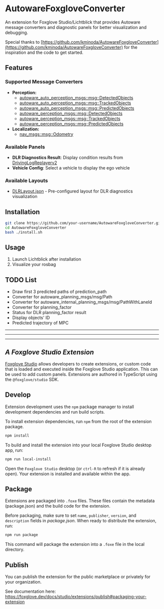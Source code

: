 # AutowareFoxgloveConverter

An extension for Foxglove Studio/Lichtblick that provides Autoware message converters and diagnostic panels for better visualization and debugging.

Special thanks to [https://github.com/kminoda/AutowareFoxgloveConverter](https://github.com/kminoda/AutowareFoxgloveConverter) for the inspiration and the code to get started.

## Features

### Supported Message Converters
- **Perception:**
  - [autoware_auto_perception_msgs::msg::DetectedObjects](https://github.com/tier4/autoware_auto_msgs/blob/tier4/main/autoware_auto_perception_msgs/msg/DetectedObjects.idl)
  - [autoware_auto_perception_msgs::msg::TrackedObjects](https://github.com/tier4/autoware_auto_msgs/blob/tier4/main/autoware_auto_perception_msgs/msg/TrackedObjects.idl)
  - [autoware_auto_perception_msgs::msg::PredictedObjects](https://github.com/tier4/autoware_auto_msgs/blob/tier4/main/autoware_auto_perception_msgs/msg/PredictedObjects.idl)
  - [autoware_perception_msgs::msg::DetectedObjects](https://github.com/autowarefoundation/autoware_msgs/blob/main/autoware_perception_msgs/msg/DetectedObjects.msg)
  - [autoware_perception_msgs::msg::TrackedObjects](https://github.com/autowarefoundation/autoware_msgs/blob/main/autoware_perception_msgs/msg/TrackedObjects.msg)
  - [autoware_perception_msgs::msg::PredictedObjects](https://github.com/autowarefoundation/autoware_msgs/blob/main/autoware_perception_msgs/msg/PredictedObjects.msg)
- **Localization:**
  - [nav_msgs::msg::Odometry](https://docs.ros2.org/foxy/api/nav_msgs/msg/Odometry.html)

### Available Panels
- **DLR Diagnostics Result**: Display condition results from [DrivingLogReplayerv2](https://github.com/tier4/driving_log_replayer_v2)
- **Vehicle Config**: Select a vehicle to display the ego vehicle

### Available Layouts
- [DLRLayout.json](./DLRLayout.json) - Pre-configured layout for DLR diagnostics visualization

## Installation

```bash
git clone https://github.com/your-username/AutowareFoxgloveConverter.git
cd AutowareFoxgloveConverter
bash ./install.sh
```

## Usage

1. Launch Lichtblick after installation
2. Visualize your rosbag

## TODO List
- Draw first 3 predicted paths of prediction_path
- Converter for autoware_planning_msgs/msg/Path
- Converter for autoware_internal_planning_msgs/msg/PathWithLaneId
- Converter for planning_factor
- Status for DLR planning_factor result
- Display objects' ID
- Predicted trajectory of MPC



---
---
---


## _A Foxglove Studio Extension_

[Foxglove Studio](https://github.com/foxglove/studio) allows developers to create extensions, or custom code that is loaded and executed inside the Foxglove Studio application. This can be used to add custom panels. Extensions are authored in TypeScript using the `@foxglove/studio` SDK.

## Develop

Extension development uses the `npm` package manager to install development dependencies and run build scripts.

To install extension dependencies, run `npm` from the root of the extension package.

```sh
npm install
```

To build and install the extension into your local Foxglove Studio desktop app, run:

```sh
npm run local-install
```

Open the `Foxglove Studio` desktop (or `ctrl-R` to refresh if it is already open). Your extension is installed and available within the app.

## Package

Extensions are packaged into `.foxe` files. These files contain the metadata (package.json) and the build code for the extension.

Before packaging, make sure to set `name`, `publisher`, `version`, and `description` fields in _package.json_. When ready to distribute the extension, run:

```sh
npm run package
```

This command will package the extension into a `.foxe` file in the local directory.

## Publish

You can publish the extension for the public marketplace or privately for your organization.

See documentation here: https://foxglove.dev/docs/studio/extensions/publish#packaging-your-extension
